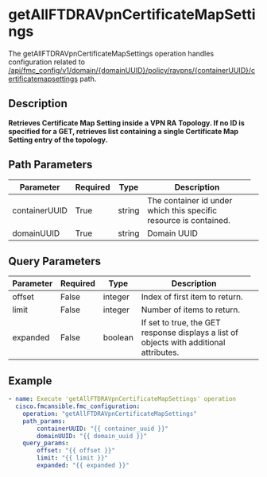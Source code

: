 # getAllFTDRAVpnCertificateMapSettings

The getAllFTDRAVpnCertificateMapSettings operation handles configuration related to [/api/fmc_config/v1/domain/{domainUUID}/policy/ravpns/{containerUUID}/certificatemapsettings](/paths//api/fmc_config/v1/domain/{domain_uuid}/policy/ravpns/{container_uuid}/certificatemapsettings.md) path.&nbsp;
## Description
**Retrieves Certificate Map Setting inside a VPN RA Topology. If no ID is specified for a GET, retrieves list containing a single Certificate Map Setting entry of the topology.**

## Path Parameters
| Parameter | Required | Type | Description |
| --------- | -------- | ---- | ----------- |
| containerUUID | True | string <td colspan=3> The container id under which this specific resource is contained. |
| domainUUID | True | string <td colspan=3> Domain UUID |

## Query Parameters
| Parameter | Required | Type | Description |
| --------- | -------- | ---- | ----------- |
| offset | False | integer <td colspan=3> Index of first item to return. |
| limit | False | integer <td colspan=3> Number of items to return. |
| expanded | False | boolean <td colspan=3> If set to true, the GET response displays a list of objects with additional attributes. |

## Example
```yaml
- name: Execute 'getAllFTDRAVpnCertificateMapSettings' operation
  cisco.fmcansible.fmc_configuration:
    operation: "getAllFTDRAVpnCertificateMapSettings"
    path_params:
        containerUUID: "{{ container_uuid }}"
        domainUUID: "{{ domain_uuid }}"
    query_params:
        offset: "{{ offset }}"
        limit: "{{ limit }}"
        expanded: "{{ expanded }}"

```